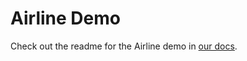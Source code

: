 # Airline Demo
Check out the readme for the Airline demo in
[our docs](https://dagster.readthedocs.io/en/latest/sections/learn/airline_demo.html).
